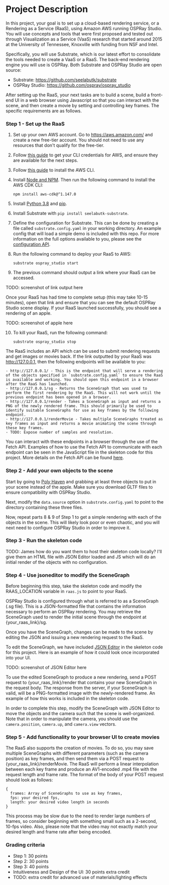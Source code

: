 # Project Description

In this project, your goal is to set up a cloud-based rendering service, or a Rendering as a Service (RaaS), using Amazon AWS running OSPRay Studio.
You will use concepts and tools that were first proposed and tested out through Visualization as a Service (VaaS) research that started around 2015 at the University of Tennessee, Knoxville with funding from NSF and Intel.

Specifically, you will use Substrate, which is our latest effort to consolidate the tools needed to create a VaaS or a RaaS. The back-end rendering engine you will use is OSPRay. Both Substrate and OSPRay Studio are open source:
  - Substrate: https://github.com/seelabutk/substrate
  - OSPRay Studio: https://github.com/ospray/ospray_studio

After setting up the RaaS, your next tasks are to build a scene, build a front-end UI in a web browser using Javascript so that you can interact with the scene, and then create a movie by setting and controlling key frames. The specific requirements are as follows.

### Step 1 - Set up the RaaS

1. Set up your own AWS account. Go to https://aws.amazon.com/ and create a new free-tier account. You should not need to use any resources that don't qualify for the free-tier.

2. Follow [this guide](https://docs.aws.amazon.com/singlesignon/latest/userguide/howtogetcredentials.html) to get your CLI credentials for AWS, and ensure they are available for the next steps.

3. Follow [this guide](https://docs.aws.amazon.com/cli/latest/userguide/getting-started-install.html) to install the AWS CLI.

4. Install [Node and NPM](https://nodejs.org/en/download/). Then run the following command to install the AWS CDK CLI:

    ```npm install aws-cdk@^1.147.0```

5. Install [Python 3.8](https://www.python.org/) and [pip](https://pip.pypa.io/en/stable/).

6. Install Substrate with `pip install seelabutk-substrate`.

7. Define the configuration for Substrate. This can be done by creating a file called `substrate.config.yaml` in your working directory. An example config that will load a simple demo is included with this repo.
For more information on the full options available to you, please see the [configuration API](https://github.com/seelabutk/substrate/blob/main/api/substrate.config.yaml).

8. Run the following command to deploy your RaaS to AWS:

    ```substrate ospray_studio start```

9. The previous command should output a link where your RaaS can be accessed.

TODO: screenshot of link output here

Once your RaaS has had time to complete setup (this may take 10-15 minutes), open that link and ensure that you can see the default OSPRay Studio scene display.
If your RaaS launched successfully, you should see a rendering of an apple.

TODO: screenshot of apple here

10. To kill your RaaS, run the following command:

    ```substrate ospray_studio stop```

The RaaS includes an API which can be used to submit rendering requests and get images or movies back. If the link outputted by your RaaS was http://127.0.0.1, then the following endpoints will be available to you:

    - http://127.0.0.1/ - This is the endpoint that will serve a rendering of the objects specified in `substrate.config.yaml` to ensure the RaaS is available and working. You should open this endpoint in a browser after the RaaS has launched.
    - http://127.0.0.1/sg - Returns the SceneGraph that was used to perform the first rendering by the RaaS. This will not work until the previous endpoint has been opened in a browser.
    - http://127.0.0.1/render - Takes a SceneGraph as input and returns a PNG of the newly rendered frame. This should primarily be used to identify suitable SceneGraphs for use as key frames by the following endpoint.
    - http://127.0.0.1/renderMovie - Takes multiple SceneGraphs treated as key frames as input and returns a movie animating the scene through these key frames.
    - TODO: Expose number of samples and resolution.

You can interact with these endpoints in a browser through the use of the Fetch API. Examples of how to use the Fetch API to communicate with each endpoint can be seen in the JavaScript file in the skeleton code for this project.
More details on the Fetch API can be found [here](https://developer.mozilla.org/en-US/docs/Web/API/Fetch_API/Using_Fetch).

### Step 2 - Add your own objects to the scene

Start by going to [Poly Haven](https://polyhaven.com/models) and grabbing at least three objects to put in your scene instead of the apple. Make sure you download GLTF files to ensure compatibility with OSPRay Studio.

Next, modify the `data.source` option in `substrate.config.yaml` to point to the directory containing these three files.

Now, repeat parts 8 & 9 of Step 1 to get a simple rendering with each of the objects in the scene. This will likely look poor or even chaotic, and you will next need to configure OSPRay Studio in order to improve it.

### Step 3 - Run the skeleton code

TODO: James how do you want them to host their skeleton code locally? I'll give them an HTML file with JSON Editor loaded and JS which will do an initial render of the objects with no configuration.

### Step 4 - Use jsoneditor to modify the SceneGraph

Before beginning this step, take the skeleton code and modify the RAAS_LOCATION variable in `raas.js` to point to your RaaS.

OSPRay Studio is configured through what is referred to as a SceneGraph (.sg file). This is a JSON-formatted file that contains the information necessary to perform an OSPRay rendering.
You may retrieve the SceneGraph used to render the initial scene through the endpoint at {your_raas_link}/sg.

Once you have the SceneGraph, changes can be made to the scene by editing the JSON and issuing a new rendering request to the RaaS.

To edit the SceneGraph, we have included [JSON Editor](https://github.com/josdejong/jsoneditor) in the skeleton code for this project. Here is an example of how it could look once incorporated into your UI.

TODO: screenshot of JSON Editor here

To use the edited SceneGraph to produce a new rendering, send a POST request to {your_raas_link}/render that contains your new SceneGraph in the request body.
The response from the server, if your SceneGraph is valid, will be a PNG-formatted image with the newly-rendered frame. An example of how this works is included in the skeleton code.

In order to complete this step, modify the SceneGraph with JSON Editor to move the objects and the camera such that the scene is well-organized. Note that in order to manipulate the camera, you should use the
`camera.position`, `camera.up`, and `camera.view` vectors.

### Step 5 - Add functionality to your browser UI to create movies

The RaaS also supports the creation of movies. To do so, you may save multiple SceneGraphs with different parameters (such as the camera position) as key frames, and then send them via a POST request to {your_raas_link}/renderMovie.
The RaaS will perform a linear interpolation between each key frame and produce an AV1-encoded .mp4 file with the request length and frame rate. The format of the body of your POST request should look as follows:

    {
      frames: Array of SceneGraphs to use as key frames,
      fps: your desired fps,
      length: your desired video length in seconds
    }

This process may be slow due to the need to render large numbers of frames, so consider beginning with something small such as a 2-second, 10-fps video. Also, please note that the video may not exactly match your desired length and frame rate after being encoded.

### Grading criteria

  - Step 1: 30 points
  - Step 2: 30 points
  - Step 3: 40 points
  - Intuitiveness and Design of the UI: 30 points extra credit
  - TODO: extra credit for advanced use of materials/lighting effects
